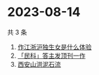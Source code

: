 # 2023-08-14

共 3 条

<!-- BEGIN -->
<!-- 最后更新时间 Mon Aug 14 2023 07:06:18 GMT+0800 (China Standard Time) -->

1. [作江浙沪独生女是什么体验](https://www.zhihu.com/search?q=作江浙沪独生女是什么体验)
1. [「民科」答主发顶刊一作](https://www.zhihu.com/search?q=「民科」答主发顶刊一作)
1. [西安山洪泥石流](https://www.zhihu.com/search?q=西安山洪泥石流)

<!-- END -->
